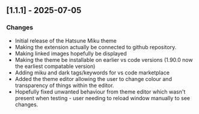## [1.1.1] - 2025-07-05

### Changes

* Initial release of the Hatsune Miku theme
* Making the extension actually be connected to github repository.
* Making linked images hopefully be displayed
* Making the theme be installable on earlier vs code versions (1.90.0 now the earliest compatable version)
* Adding miku and dark tags/keywords for vs code marketplace
* Added the theme editor allowing the user to change colour and transparency of things within the editor.
* Hopefully fixed unwanted behaviour from theme editor which wasn't present when testing - user needing to reload window manually to see changes.